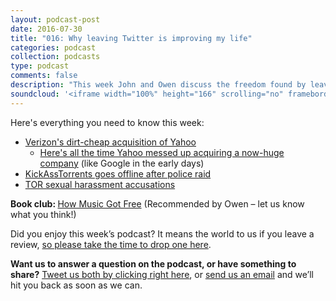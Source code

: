 ```yaml
---
layout: podcast-post
date: 2016-07-30
title: "016: Why leaving Twitter is improving my life"
categories: podcast
collection: podcasts
type: podcast
comments: false
description: "This week John and Owen discuss the freedom found by leaving Twitter, Verizon's acquisition of Yahoo, the takedown of KickAssTorrents (and the downfall of torrenting) and a whole lot more."
soundcloud: '<iframe width="100%" height="166" scrolling="no" frameborder="no" src="https://w.soundcloud.com/player/?url=https%3A//api.soundcloud.com/tracks/284558140&amp;color=ff5500&amp;auto_play=false&amp;hide_related=false&amp;show_comments=true&amp;show_user=true&amp;show_reposts=false"></iframe>'
---
```

Here's everything you need to know this week:
<ul>
 	<li><a href="http://www.recode.net/2016/7/29/12314580/yahoo-verizon-kara-swisher-marissa-mayer-recode-podcast">Verizon's dirt-cheap acquisition of Yahoo</a>
<ul>
 	<li><a href="http://finance.yahoo.com/news/remember-yahoo-turned-down-1-132805083.html">Here's all the time Yahoo messed up acquiring a now-huge company</a> (like Google in the early days)</li>
</ul>
</li>
 	<li><a href="https://torrentfreak.com/feds-seize-kickasstorrents-domains-charge-owner-160720/">KickAssTorrents goes offline after police raid</a></li>
 	<li><a href="http://www.nytimes.com/2016/07/28/technology/tor-project-jacob-appelbaum.html?_r=1&amp;referer=https://t.co/CesFNBWnmQ">TOR sexual harassment accusations</a></li>
</ul>

<strong>Book club: </strong><a href="https://www.amazon.com/How-Music-Got-Free-Industry/dp/0525426612">How Music Got Free</a> (Recommended by Owen – let us know what you think!)

Did you enjoy this week’s podcast? It means the world to us if you leave a review, <a href="https://itunes.apple.com/nz/podcast/charged-tech-podcast/id1090693983">so please take the time to drop one here</a>.

<strong>Want us to answer a question on the podcast, or have something to share?</strong> <a href="https://twitter.com/home?status=%40jedgar%20%40ow%20I%20have%20something%20to%20say%20about%20%40chargedpodcast!">Tweet us both by clicking right here</a>, or <a href="mailto:hi@chargedpodcast.com">send us an email</a> and we’ll hit you back as soon as we can.